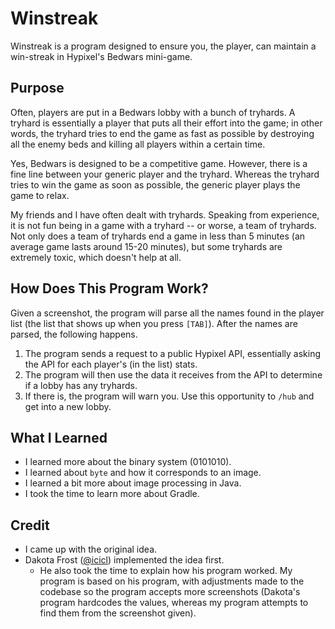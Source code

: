# Winstreak
Winstreak is a program designed to ensure you, the player, can maintain a win-streak in Hypixel's Bedwars mini-game.

## Purpose
Often, players are put in a Bedwars lobby with a bunch of tryhards. A tryhard is essentially a player that puts all their effort into the game; in other words, the tryhard tries to end the game as fast as possible by destroying all the enemy beds and killing all players within a certain time.

Yes, Bedwars is designed to be a competitive game. However, there is a fine line between your generic player and the tryhard. Whereas the tryhard tries to win the game as soon as possible, the generic player plays the game to relax. 

My friends and I have often dealt with tryhards. Speaking from experience, it is not fun being in a game with a tryhard -- or worse, a team of tryhards. Not only does a team of tryhards end a game in less than 5 minutes (an average game lasts around 15-20 minutes), but some tryhards are extremely toxic, which doesn't help at all.

## How Does This Program Work?
Given a screenshot, the program will parse all the names found in the player list (the list that shows up when you press `[TAB]`). After the names are parsed, the following happens.
1. The program sends a request to a public Hypixel API, essentially asking the API for each player's (in the list) stats. 
2. The program will then use the data it receives from the API to determine if a lobby has any tryhards.
3. If there is, the program will warn you. Use this opportunity to `/hub` and get into a new lobby.

## What I Learned
- I learned more about the binary system (0101010).
- I learned about `byte` and how it corresponds to an image.
- I learned a bit more about image processing in Java.
- I took the time to learn more about Gradle. 

## Credit
- I came up with the original idea.
- Dakota Frost ([@icicl](https://github.com/icicl/)) implemented the idea first. 
    - He also took the time to explain how his program worked. My program is based on his program, with adjustments made to the codebase so the program accepts more screenshots (Dakota's program hardcodes the values, whereas my program attempts to find them from the screenshot given). 
